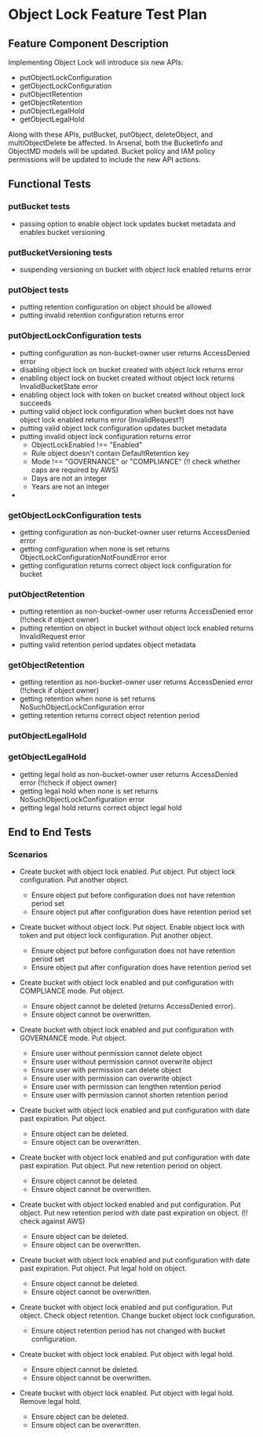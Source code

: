 # Object Lock Feature Test Plan

## Feature Component Description

Implementing Object Lock will introduce six new APIs:
- putObjectLockConfiguration
- getObjectLockConfiguration
- putObjectRetention
- getObjectRetention
- putObjectLegalHold
- getObjectLegalHold

Along with these APIs, putBucket, putObject, deleteObject, and multiObjectDelete
be affected. In Arsenal, both the BucketInfo and ObjectMD models will be
updated. Bucket policy and IAM policy permissions will be updated to include
the new API actions.

## Functional Tests

### putBucket tests
- passing option to enable object lock updates bucket metadata and enables
bucket versioning

### putBucketVersioning tests
- suspending versioning on bucket with object lock enabled returns error
 
### putObject tests
- putting retention configuration on object should be allowed
- putting invalid retention configuration returns error

### putObjectLockConfiguration tests
- putting configuration as non-bucket-owner user returns AccessDenied error
- disabling object lock on bucket created with object lock returns error
- enabling object lock on bucket created without object lock returns
InvalidBucketState error
- enabling object lock with token on bucket created without object lock succeeds
- putting valid object lock configuration when bucket does not have object
lock enabled returns error (InvalidRequest?)
- putting valid object lock configuration updates bucket metadata
- putting invalid object lock configuration returns error
    - ObjectLockEnabled !== "Enabled"
    - Rule object doesn't contain DefaultRetention key
    - Mode !== "GOVERNANCE" or "COMPLIANCE" (!! check whether caps are required by AWS)
    - Days are not an integer
    - Years are not an integer
- 

### getObjectLockConfiguration tests
- getting configuration as non-bucket-owner user returns AccessDenied error
- getting configuration when none is set returns
ObjectLockConfigurationNotFoundError error
- getting configuration returns correct object lock configuration for bucket

### putObjectRetention
- putting retention as non-bucket-owner user returns AccessDenied error (!!check if object owner)
- putting retention on object in bucket without object lock enabled returns
InvalidRequest error
- putting valid retention period updates object metadata

### getObjectRetention
- getting retention as non-bucket-owner user returns AccessDenied error (!!check if object owner)
- getting retention when none is set returns NoSuchObjectLockConfiguration error
- getting retention returns correct object retention period

### putObjectLegalHold

### getObjectLegalHold
- getting legal hold as non-bucket-owner user returns AccessDenied error (!!check if object owner)
- getting legal hold when none is set returns NoSuchObjectLockConfiguration error
- getting legal hold returns correct object legal hold

## End to End Tests

### Scenarios
- Create bucket with object lock enabled. Put object. Put object lock
configuration. Put another object.
    - Ensure object put before configuration does not have retention period set
    - Ensure object put after configuration does have retention period set

- Create bucket without object lock. Put object. Enable object lock with token
and put object lock configuration. Put another object.
    - Ensure object put before configuration does not have retention period set
    - Ensure object put after configuration does have retention period set

- Create bucket with object lock enabled and put configuration with COMPLIANCE
mode. Put object.
    - Ensure object cannot be deleted (returns AccessDenied error).
    - Ensure object cannot be overwritten.

- Create bucket with object lock enabled and put configuration with GOVERNANCE
mode. Put object.
    - Ensure user without permission cannot delete object
    - Ensure user without permission cannot overwrite object
    - Ensure user with permission can delete object
    - Ensure user with permission can overwrite object
    - Ensure user with permission can lengthen retention period
    - Ensure user with permission cannot shorten retention period

- Create bucket with object lock enabled and put configuration with date past
expiration. Put object.
    - Ensure object can be deleted.
    - Ensure object can be overwritten.

- Create bucket with object lock enabled and put configuration with date past
expiration. Put object. Put new retention period on object.
    - Ensure object cannot be deleted.
    - Ensure object cannot be overwritten.

- Create bucket with object locked enabled and put configuration. Put object.
Put new retention period with date past expiration on object. (!! check against AWS)
    - Ensure object can be deleted.
    - Ensure object can be overwritten.

- Create bucket with object lock enabled and put configuration with date past
expiration. Put object. Put legal hold on object.
    - Ensure object cannot be deleted.
    - Ensure object cannot be overwritten.

- Create bucket with object lock enabled and put configuration. Put object.
Check object retention. Change bucket object lock configuration.
    - Ensure object retention period has not changed with bucket configuration.

- Create bucket with object lock enabled. Put object with legal hold.
    - Ensure object cannot be deleted.
    - Ensure object cannot be overwritten.

- Create bucket with object lock enabled. Put object with legal hold. Remove
legal hold.
    - Ensure object can be deleted.
    - Ensure object can be overwritten.



